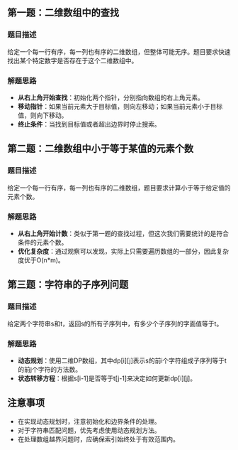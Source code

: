 ## 第一题：二维数组中的查找

### 题目描述

给定一个每一行有序，每一列也有序的二维数组，但整体可能无序。题目要求快速找出某个特定数字是否存在于这个二维数组中。

### 解题思路

- **从右上角开始查找**：初始化两个指针，分别指向数组的右上角元素。
- **移动指针**：如果当前元素大于目标值，则向左移动；如果当前元素小于目标值，则向下移动。
- **终止条件**：当找到目标值或者超出边界时停止搜索。

## 第二题：二维数组中小于等于某值的元素个数

### 题目描述

给定一个每一行有序，每一列也有序的二维数组，题目要求计算小于等于给定值的元素个数。

### 解题思路

- **从右上角开始计数**：类似于第一题的查找过程，但这次我们需要统计的是符合条件的元素个数。
- **优化复杂度**：通过观察可以发现，实际上只需要遍历数组的一部分，因此复杂度优于O(n*m)。

## 第三题：字符串的子序列问题

### 题目描述

给定两个字符串s和t，返回s的所有子序列中，有多少个子序列的字面值等于t。

### 解题思路

- **动态规划**：使用二维DP数组，其中dp[i][j]表示s的前i个字符组成子序列等于t的前j个字符的方法数。
- **状态转移方程**：根据s[i-1]是否等于t[j-1]来决定如何更新dp[i][j]。

## 注意事项

- 在实现动态规划时，注意初始化和边界条件的处理。
- 对于字符串匹配问题，优先考虑使用动态规划方法。
- 在处理数组越界问题时，应确保索引始终处于有效范围内。